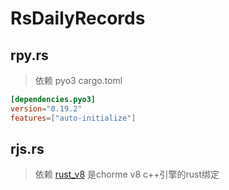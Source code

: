 # RsDailyRecords

## rpy.rs
> 依赖 pyo3  cargo.toml   
```toml
[dependencies.pyo3]
version="0.19.2"
features=["auto-initialize"]
```

## rjs.rs
> 依赖 [rust_v8](https://github.com/denoland/rusty_v8)  是chorme v8 c++引擎的rust绑定
